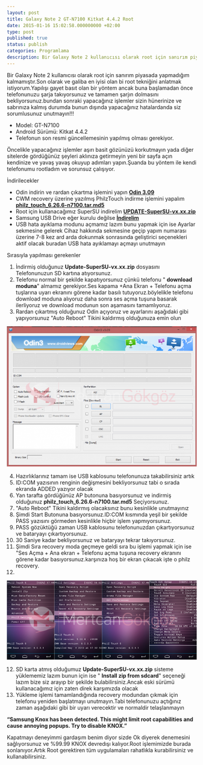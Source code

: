 ```yaml
---
layout: post
title: Galaxy Note 2 GT-N7100 Kitkat 4.4.2 Root
date: 2015-01-16 15:02:58.000000000 +02:00
type: post
published: true
status: publish
categories: Programlama
description: Bir Galaxy Note 2 kullanıcısı olarak root için sanırım piyasada yapmadığım kalmamıştır.Son olarak ve galiba en iyisi olan bi root tekniğini anlatmak
---
```

Bir Galaxy Note 2 kullanıcısı olarak root için sanırım piyasada yapmadığım kalmamıştır.Son olarak ve galiba en iyisi olan bi root tekniğini anlatmak istiyorum.Yapılışı gayet basıt olan bir yöntem ancak buna başlamadan önce telefonunuzu şarja takıyorsunuz ve tamamen şarjın dolmasını bekliyorsunuz.bundan sonraki yapacağınız işlemler sizin hünerinize ve sabrınıza kalmış durumda bunun dışında yapacağınız hatalardanda siz sorumlusunuz unutmayın!!!

- Model: GT-N7100
- Android Sürümü: Kitkat 4.4.2
- Telefonun son resmi güncellemesinin yapılmış olması gerekiyor.

Öncelikle yapacağınız işlemler aşırı basit gözünüzü korkutmayın yada diğer sitelerde gördüğünüz şeyleri aklınıza getirmeyin yeni bir sayfa açın kendinize ve yavaş yavaş okuyup adımları yapın.Şuanda bu yöntem ile kendi telefonumu rootladım ve sorunsuz çalışıyor.

İndirilecekler

- Odin indirin ve rardan çıkartma işlemini yapın **[Odin 3.09](https://www.dropbox.com/s/iutg0nsbe7funla/Odin_v3.09.zip?dl=0)**
- CWM recovery üzerine yazılmış PhilzTouch indirme işlemini yapalım [**philz\_touch\_6.26.6-n7100.tar.md5**](http://goo.im/devs/philz_touch/CWM_Advanced_Edition/n7100//philz_touch_6.26.6-n7100.tar.md5)
- Root için kullanacağımız SuperSU indirelim [**UPDATE-SuperSU-vx.xx.zip**](http://download.chainfire.eu/supersu)
- Samsung USB Drive eğer kurulu değilse [**İndirelim**](http://www.droidviews.com/android-usb-drivers-samsung-motorola-sony-lg-zte-htc-asus-huawei-acer/)
-  USB hata ayıklama modunu açmamız lazım bunu yapmak için ise Ayarlar sekmesine gelerek Cihaz hakkında sekmesine geçip yapım numarası üzerine 7-8 kez ard arda dokunmak sonrasında geliştirici seçenekleri aktif olacak buradan USB hata ayıklamayı açmayı unutmayın

Sırasıyla yapılması gerekenler

1. İndirmiş olduğunuz **Update-SuperSU-vx.xx.zip** dosyasını Telefonunuzun SD kartına atıyorsunuz.
2. Telefonu normal bir şekilde kapatıyorsunuz çünkü telefonu " **download moduna**" almamız gerekiyor.Ses kapama +Ana Ekran + Telefonu açma tuşlarına uyarı ekranını görene kadar basılı tutuyoruz.böylelikle telefonu download moduna alıyoruz daha sonra ses açma tuşuna basarak ilerliyoruz ve download modunun son aşamasını tamamlıyoruz.
3. Rardan çıkartmış olduğunuz Odin açıyoruz ve ayarlarını aşağıdaki gibi yapıyorsunuz "Auto Reboot" Tikini kaldırmış olduğunuza emin olun

 ![note2rootnasilatilirgorsel1](/assets/note2rootnasilatilirgorsel1-e1421164022968-779x576.png)

4. Hazırlıklarınız tamam ise USB kablosunu telefonunuza takabilirsiniz artık
5.  ID:COM yazısının renginin değişmesini bekliyorsunuz tabi o sırada ekranda ADDED yazıyor olacak
6. Yan tarafta gördüğünüz AP butonuna basıyorsunuz ve indirmiş olduğunuz **philz\_touch\_6.26.6-n7100.tar.md5** Seçiyorsunuz.
7. "Auto Reboot" Tikini kaldırmış olacaksınız bunu kesinlikle unutmayınız
8. Şimdi Start Butonuna basıyorsunuz.ID:COM kısmında yeşil bir şekilde PASS yazısını görmeden kesinlikle hiçbir işlem yapmıyorsunuz.
9. PASS gözüktüğü zaman USB kablosunu telefonunuzdan çıkartıyorsunuz ve bataryayı çıkartıyorsunuz.
10. 30 Saniye kadar bekliyorsunuz ve bataryayı tekrar takıyorsunuz.
11. Şimdi Sıra recovery moda geçmeye geldi sıra bu işlemi yapmak için ise "Ses Açma + Ana ekran + Telefonu açma tuşuna recovery ekranını görene kadar basıyorsunuz.karşınıza hoş bir ekran çıkacak işte o philz recovery.
12.
![note2rootnasilatilirgorsel2](/assets/note2rootnasilatilirgorsel2.png)

12. SD karta atmış olduğumuz **Update-SuperSU-vx.xx.zip** sisteme yüklememiz lazım bunun için ise " **Install zip from sdcard**" seçeneği lazım bize siz arayıp bir şekilde bulabilirsiniz.Ancak eski sürümü kullanacağımız için zaten direk karşımızda olacak
13. Yükleme işlemi tamamlandığında recovery modundan çıkmak için telefonu yeniden başlatmayı unutmayın.Tabi telefonunuzu açtığınız zaman aşağıdaki gibi bir uyarı verecektir ve normaldir telaşlanmayın

**“Samsung Knox has been detected. This might limit root capabilities and cause annoying popups. Try to disable KNOX.”**


Kapatmayı deneyimmi gardaşım benim diyor sizde Ok diyerek denemesini sağlıyorsunuz ve %99.99 KNOX devredışı kalıyor.Root işlemimizde burada sonlanıyor.Artık Root gerektiren tüm uygulamaları rahatlıkla kurabilirsiniz ve kullanabilirsiniz.
